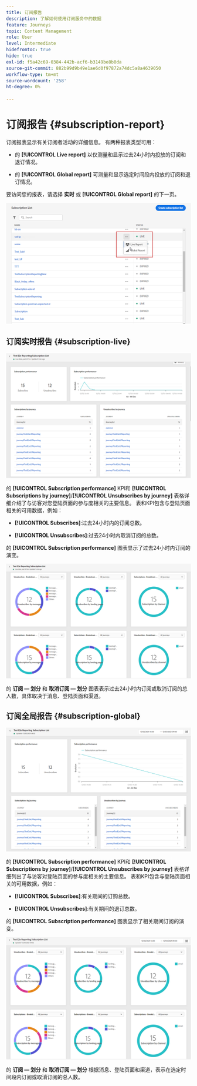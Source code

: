 ```yaml
---
title: 订阅报告
description: 了解如何使用订阅服务中的数据
feature: Journeys
topic: Content Management
role: User
level: Intermediate
hidefromtoc: true
hide: true
exl-id: f5a42c69-0384-442b-acf6-b3149be8b0da
source-git-commit: 882b99d9b49e1ae6d0f97872a74dc5a8a4639050
workflow-type: tm+mt
source-wordcount: '258'
ht-degree: 0%

---
```


# 订阅报告 {#subscription-report}

订阅报表显示有关订阅者活动的详细信息。 有两种报表类型可用：

* 的 **[!UICONTROL Live report]** 以仅测量和显示过去24小时内投放的订阅和退订情况。

* 的 **[!UICONTROL Global report]** 可测量和显示选定时间段内投放的订阅和退订情况。

要访问您的报表，请选择 **实时** 或 **[!UICONTROL Global report]** 的下一页。

![](assets/subscription_report_6.png)

## 订阅实时报告 {#subscription-live}

![](assets/subscription_report_3.png)

的 **[!UICONTROL Subscription performance]** KPI和 **[!UICONTROL Subscriptions by journey]**/**[!UICONTROL Unsubscribes by journey]** 表格详细介绍了与访客对您登陆页面的参与度相关的主要信息。 表和KPI包含与登陆页面相关的可用数据，例如：

* **[!UICONTROL Subscribes]**:过去24小时内的订阅总数。

* **[!UICONTROL Unsubscribes]**:过去24小时内取消订阅的总数。

的 **[!UICONTROL Subscription performance]** 图表显示了过去24小时内订阅的演变。

![](assets/subscription_report_4.png)

的 **订阅 — 划分** 和 **取消订阅 — 划分** 图表表示过去24小时内订阅或取消订阅的总人数，具体取决于消息、登陆页面和渠道。

## 订阅全局报告 {#subscription-global}

![](assets/subscription_report_1.png)

的 **[!UICONTROL Subscription performance]** KPI和 **[!UICONTROL Subscriptions by journey]**/**[!UICONTROL Unsubscribes by journey]** 表格详细列出了与访客对登陆页面的参与度相关的主要信息。 表和KPI包含与登陆页面相关的可用数据，例如：

* **[!UICONTROL Subscribes]**:有关期间的订购总数。

* **[!UICONTROL Unsubscribes]**:有关期间的退订总数。

的 **[!UICONTROL Subscription performance]** 图表显示了相关期间订阅的演变。

![](assets/subscription_report_2.png)

的 **订阅 — 划分** 和 **取消订阅 — 划分** 根据消息、登陆页面和渠道，表示在选定时间段内订阅或取消订阅的总人数。
